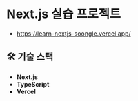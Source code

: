 # Next.js 실습 프로젝트

- https://learn-nextjs-soongle.vercel.app/

## 🛠 기술 스택

- **Next.js**
- **TypeScript**
- **Vercel**
